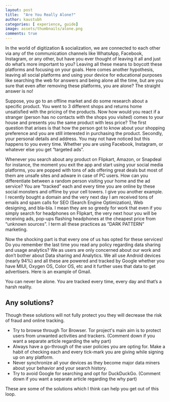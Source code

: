 ```yaml
---
layout: post
title:  "Are You Really Alone?"
author: kaustubh
categories: [ experience, guide]
image: assets/thumbnails/alone.png
comments: true
---
```


In the world of digitization & socialization, we are connected to each other via any of the communication channels like WhatsApp, Facebook, Instagram, or any other, but have you ever thought of leaving it all and just do what’s more important to you? Leaving all these means to boycott these platforms and focusing on your goals. Here comes another hypothesis, leaving all social platforms and using your device for educational purposes like searching the web for answers and being alone all the time, but are you sure that even after removing these platforms, you are alone? The straight answer is no!

Suppose, you go to an offline market and do some research about a specific product. You went to 3 different shops and returns home unsatisfied with the pricing of the products. Now how would you react if a stranger (person has no contacts with the shops you visited) comes to your house and presents you the same product with less price? The first question that arises is that how the person got to know about your shopping preference and you are still interested in purchasing the product. Secondly, your personal details and address. You may not have noticed but this happens to you every time. Whether you are using Facebook, Instagram, or whatever else you get “targeted ads”. 

Whenever you search about any product on Flipkart, Amazon, or Snapdeal for instance, the moment you exit the app and start using your social media platforms, you are popped with tons of ads offering great deals but most of them are unsafe sites and adware in case of PC users. How can you differentiate between a random person visiting your home and the ad service? You are “tracked” each and every time you are online by these social monsters and offline by your cell towers. I give you another example. I recently bought a domain and the very next day I am received tons of emails and spam calls for SEO (Search Engine Optimization), Web designing, and bla-bla. I mean they are so greedy for work that even if you simply search for headphones on Flipkart, the very next hour you will be receiving ads, pop-ups flashing headphones at the cheapest price from “unknown sources”. I term all these practices as “DARK PATTERN” marketing. 

Now the shocking part is that every one of us has opted for these services! Do you remember the last time you read any policy regarding data sharing and usage analytics? We as users are only concerned about our work and don’t bother about Data sharing and Analytics. We all use Android devices (nearly 94%) and all these are powered and tracked by Google whether you have MIUI, Oxygen OS, Color OS, etc and it further uses that data to get advertisers. Here is an example of Gmail.

You can never be alone. You are tracked every time, every day and that’s a harsh reality. 

## Any solutions?

Though these solutions will not fully protect you they will decrease the risk of fraud and online tracking.

- Try to browse through Tor Browser. Tor project's main aim is to protect users from unwanted activities and trackers. (Comment down if you want a separate article regarding the why part)
- Always have a go-through of the user policies you are opting for. Make a habit of checking each and every tick-mark you are giving while signing up on any platform.
- Never synchronize all your devices as they become major data miners about your behavior and your search history.
- Try to avoid Google for searching and opt for DuckDuckGo. (Comment down if you want a separate article regarding the why part)

These are some of the solutions which I think can help you get out of this loop.